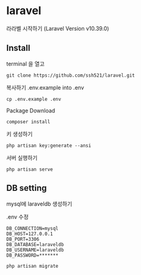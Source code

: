 # laravel
 라라벨 시작하기 (Laravel Version v10.39.0)

## Install

terminal 을 열고
```
git clone https://github.com/ssh521/laravel.git
```

복사하기 .env.example into .env
```
cp .env.example .env
```

Package Download
```
composer install
```

키 생성하기
```
php artisan key:generate --ansi
```

서버 실행하기
```
php artisan serve
```

## DB setting

mysql에 laraveldb 생성하기  
  
.env 수정

    DB_CONNECTION=mysql
    DB_HOST=127.0.0.1
    DB_PORT=3306
    DB_DATABASE=laraveldb
    DB_USERNAME=laraveldb
    DB_PASSWORD=*******

```
php artisan migrate
```



